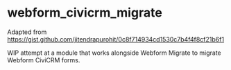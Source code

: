 # webform_civicrm_migrate

Adapted from https://gist.github.com/jitendrapurohit/0c8f714934cd1530c7b4f4f8cf21b6f1

WIP attempt at a module that works alongside Webform Migrate to migrate Webform CiviCRM forms. 
